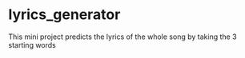 # lyrics_generator
This mini project predicts the lyrics of the whole song by taking the 3 starting words
